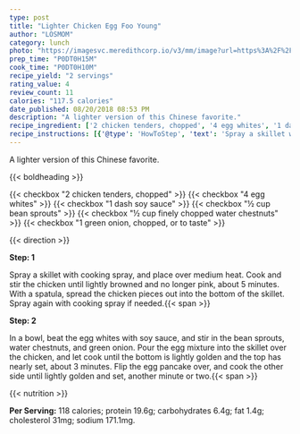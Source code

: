 ```yaml
---
type: post
title: "Lighter Chicken Egg Foo Young"
author: "LOSMOM"
category: lunch
photo: "https://imagesvc.meredithcorp.io/v3/mm/image?url=https%3A%2F%2Fimages.media-allrecipes.com%2Fuserphotos%2F7094310.jpg"
prep_time: "P0DT0H15M"
cook_time: "P0DT0H10M"
recipe_yield: "2 servings"
rating_value: 4
review_count: 11
calories: "117.5 calories"
date_published: 08/20/2018 08:53 PM
description: "A lighter version of this Chinese favorite."
recipe_ingredient: ['2 chicken tenders, chopped', '4 egg whites', '1 dash soy sauce', '½ cup bean sprouts', '½ cup finely chopped water chestnuts', '1 green onion, chopped, or to taste']
recipe_instructions: [{'@type': 'HowToStep', 'text': 'Spray a skillet with cooking spray, and place over medium heat. Cook and stir the chicken until lightly browned and no longer pink, about 5 minutes. With a spatula, spread the chicken pieces out into the bottom of the skillet. Spray again with cooking spray if needed.\n'}, {'@type': 'HowToStep', 'text': 'In a bowl, beat the egg whites with soy sauce, and stir in the bean sprouts, water chestnuts, and green onion. Pour the egg mixture into the skillet over the chicken, and let cook until the bottom is lightly golden and the top has nearly set, about 3 minutes. Flip the egg pancake over, and cook the other side until lightly golden and set, another minute or two.\n'}]
---
```


A lighter version of this Chinese favorite. 

{{< boldheading >}}

{{< checkbox "2  chicken tenders, chopped" >}}
{{< checkbox "4  egg whites" >}}
{{< checkbox "1 dash soy sauce" >}}
{{< checkbox "½ cup bean sprouts" >}}
{{< checkbox "½ cup finely chopped water chestnuts" >}}
{{< checkbox "1  green onion, chopped, or to taste" >}}


{{< direction >}}

**Step: 1**

Spray a skillet with cooking spray, and place over medium heat. Cook and stir the chicken until lightly browned and no longer pink, about 5 minutes. With a spatula, spread the chicken pieces out into the bottom of the skillet. Spray again with cooking spray if needed.{{< span >}}

**Step: 2**

In a bowl, beat the egg whites with soy sauce, and stir in the bean sprouts, water chestnuts, and green onion. Pour the egg mixture into the skillet over the chicken, and let cook until the bottom is lightly golden and the top has nearly set, about 3 minutes. Flip the egg pancake over, and cook the other side until lightly golden and set, another minute or two.{{< span >}}

{{< nutrition >}}

**Per Serving:** 118 calories; protein 19.6g; carbohydrates 6.4g; fat 1.4g; cholesterol 31mg; sodium 171.1mg.
